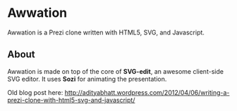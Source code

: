 # Awwation 

Awwation is a Prezi clone written with HTML5, SVG, and Javascript.

## About

Awwation is made on top of the core of **SVG-edit**, an awesome client-side SVG editor.
It uses **Sozi** for animating the presentation.

Old blog post here: http://adityabhatt.wordpress.com/2012/04/06/writing-a-prezi-clone-with-html5-svg-and-javascript/
